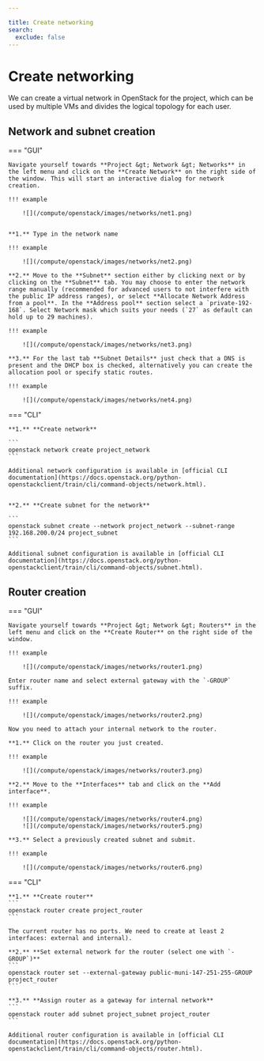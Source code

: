 ```yaml
---

title: Create networking
search:
  exclude: false
---
```


# Create networking

We can create a virtual network in OpenStack for the project, which can be used by multiple VMs and divides the logical topology for each user.

## Network and subnet creation

=== "GUI"

    Navigate yourself towards **Project &gt; Network &gt; Networks** in the left menu and click on the **Create Network** on the right side of the window. This will start an interactive dialog for network creation.

    !!! example

        ![](/compute/openstack/images/networks/net1.png)


    **1.** Type in the network name

    !!! example

        ![](/compute/openstack/images/networks/net2.png)

    **2.** Move to the **Subnet** section either by clicking next or by clicking on the **Subnet** tab. You may choose to enter the network range manually (recommended for advanced users to not interfere with the public IP address ranges), or select **Allocate Network Address from a pool**. In the **Address pool** section select a `private-192-168`. Select Network mask which suits your needs (`27` as default can hold up to 29 machines).

    !!! example

        ![](/compute/openstack/images/networks/net3.png)

    **3.** For the last tab **Subnet Details** just check that a DNS is present and the DHCP box is checked, alternatively you can create the allocation pool or specify static routes.

    !!! example

        ![](/compute/openstack/images/networks/net4.png)

=== "CLI"

    **1.** **Create network**

    ```
    openstack network create project_network
    ```

    Additional network configuration is available in [official CLI documentation](https://docs.openstack.org/python-openstackclient/train/cli/command-objects/network.html).


    **2.** **Create subnet for the network**

    ```
    openstack subnet create --network project_network --subnet-range 192.168.200.0/24 project_subnet
    ```

    Additional subnet configuration is available in [official CLI documentation](https://docs.openstack.org/python-openstackclient/train/cli/command-objects/subnet.html).


## Router creation

=== "GUI"

    Navigate yourself towards **Project &gt; Network &gt; Routers** in the left menu and click on the **Create Router** on the right side of the window.

    !!! example

        ![](/compute/openstack/images/networks/router1.png)

    Enter router name and select external gateway with the `-GROUP` suffix.

    !!! example

        ![](/compute/openstack/images/networks/router2.png)

    Now you need to attach your internal network to the router.

    **1.** Click on the router you just created.

    !!! example

        ![](/compute/openstack/images/networks/router3.png)

    **2.** Move to the **Interfaces** tab and click on the **Add interface**.

    !!! example

        ![](/compute/openstack/images/networks/router4.png)
        ![](/compute/openstack/images/networks/router5.png)

    **3.** Select a previously created subnet and submit.

    !!! example

        ![](/compute/openstack/images/networks/router6.png)

=== "CLI"

    **1.** **Create router**
    ```
    openstack router create project_router
    ```

    The current router has no ports. We need to create at least 2 interfaces: external and internal).

    **2.** **Set external network for the router (select one with `-GROUP`)**
    ```
    openstack router set --external-gateway public-muni-147-251-255-GROUP project_router
    ```

    **3.** **Assign router as a gateway for internal network**
    ```
    openstack router add subnet project_subnet project_router
    ```

    Additional router configuration is available in [official CLI documentation](https://docs.openstack.org/python-openstackclient/train/cli/command-objects/router.html).
